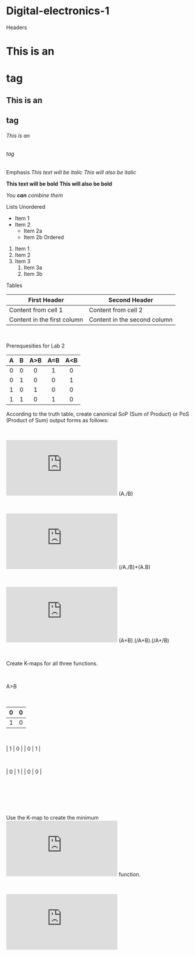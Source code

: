 # Digital-electronics-1


Headers
# This is an <h1> tag
## This is an <h2> tag
###### This is an <h6> tag
  
  Emphasis
*This text will be italic*
_This will also be italic_

**This text will be bold**
__This will also be bold__

_You **can** combine them_

Lists
Unordered
* Item 1
* Item 2
  * Item 2a
  * Item 2b
Ordered
1. Item 1
1. Item 2
1. Item 3
   1. Item 3a
   1. Item 3b
   
   
Tables

First Header | Second Header
------------ | -------------
Content from cell 1 | Content from cell 2
Content in the first column | Content in the second column

 &nbsp;
 &nbsp;

 
Prerequesities for Lab 2

| **A** | **B** | **A>B** | **A=B** | **A<B** |
| :-: | :-: | :-: | :-: | :-: |
| 0 | 0 | 0 | 1 | 0 |
| 0 | 1 | 0 | 0 | 1 |
| 1 | 0 | 1 | 0 | 0 |
| 1 | 1 | 0 | 1 | 0 |

According to the truth table, create canonical SoP (Sum of Product) or PoS (Product of Sum) output forms as follows:

&nbsp;

![equation](https://latex.codecogs.com/gif.latex?y_%7BA%3EB%7D%5E%7BSoP%7D%3D) (A./B)

&nbsp;

![equation](https://latex.codecogs.com/gif.latex?y_%7BA%3DB%7D%5E%7BSoP%7D%3D) (/A./B)+(A.B)

&nbsp;

![equation](https://latex.codecogs.com/gif.latex?y_%7BA%3CB%7D%5E%7BPoS%7D%3D) (A+B).(/A+B).(/A+/B)


&nbsp;


Create K-maps for all three functions.

&nbsp;

A>B

&nbsp;

| 0 | 0 |
| :-: | :-: |
| 1 | 0 |

&nbsp;

| 1 | 0 |
| 0 | 1 |

&nbsp;

| 0 | 1 |
| 0 | 0 |

&nbsp;

&nbsp;

&nbsp;

Use the K-map to create the minimum ![equation](https://latex.codecogs.com/gif.latex?y_%7BA%3CB%7D%5E%7BPoS%2Cmin%7D) function.

&nbsp;

![equation](https://latex.codecogs.com/gif.latex?y_%7BA%3CB%7D%5E%7BPoS%2Cmin%7D%20%3D)

&nbsp;

